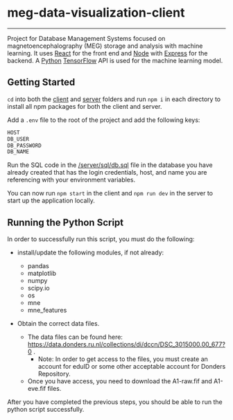 # meg-data-visualization-client

---

Project for Database Management Systems focused on magnetoencephalography (MEG) storage and analysis with machine learning. It uses [React](https://reactjs.org/) for the front end and [Node](https://nodejs.org/en/) with [Express](https://expressjs.com/) for the backend. A [Python](https://www.python.org/) [TensorFlow](https://www.tensorflow.org/?gclid=CjwKCAjwm8WZBhBUEiwA178UnLETcZbGxgKLh-Fn-rpOAs22cL3N7BtjNn31cNm9G7ym9_pUSbUWbxoCajUQAvD_BwE) API is used for the machine learning model.

## Getting Started

`cd` into both the [client](/client) and [server](/server) folders and run `npm i` in each directory to install all npm packages for both the client and server.

Add a `.env` file to the root of the project and add the following keys:

```sh
HOST
DB_USER
DB_PASSWORD
DB_NAME
```

Run the SQL code in the [/server/sql/db.sql](/server/sql/db.sql) file in the database you have already created that has the login credentials, host, and name you are referencing with your environment variables.

You can now run `npm start` in the client and `npm run dev` in the server to start up the application locally.

## Running the Python Script

In order to successfully run this script, you must do the following:
- install/update the following modules, if not already:
    - pandas
    - matplotlib
    - numpy
    - scipy.io
    - os
    - mne
    - mne_features

- Obtain the correct data files.
    - The data files can be found here: https://data.donders.ru.nl/collections/di/dccn/DSC_3015000.00_677?0 .
        - Note: In order to get access to the files, you must create an account for eduID or some other acceptable account for Donders Repository.
    - Once you have access, you need to download the A1-raw.fif and A1-eve.fif files.

After you have completed the previous steps, you should be able to run the python script successfully.
